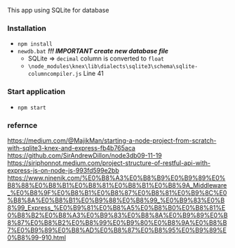 This app using SQLite for database

### Installation

- `npm install`
- `newdb.bat` **_\!\!\! IMPORTANT create new database file_**
  - SQLite => `decimal` column is converted to `float`
  - `\node_modules\knex\lib\dialects\sqlite3\schema\sqlite-columncompiler.js` Line 41

### Start application

- `npm start`

### refernce

https://medium.com/@MajikMan/starting-a-node-project-from-scratch-with-sqlite3-knex-and-express-fb4b765aca
https://github.com/SirAndrewDillon/node3db09-11-19
https://siriphonnot.medium.com/project-structure-of-restful-api-with-express-js-on-node-js-993fd599e2bb
https://www.ninenik.com/%E0%B8%A3%E0%B8%B9%E0%B9%89%E0%B8%88%E0%B8%B1%E0%B8%81%E0%B8%B1%E0%B8%9A_Middleware_%E0%B8%9F%E0%B8%B1%E0%B8%87%E0%B8%81%E0%B9%8C%E0%B8%8A%E0%B8%B1%E0%B9%88%E0%B8%99_%E0%B9%83%E0%B8%99_Express_%E0%B9%81%E0%B8%A5%E0%B8%B0%E0%B8%81%E0%B8%B2%E0%B8%A3%E0%B9%83%E0%B8%8A%E0%B9%89%E0%B8%87%E0%B8%B2%E0%B8%99%E0%B9%80%E0%B8%9A%E0%B8%B7%E0%B9%89%E0%B8%AD%E0%B8%87%E0%B8%95%E0%B9%89%E0%B8%99-910.html

